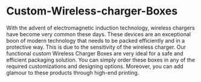 # Custom-Wireless-charger-Boxes
With the advent of electromagnetic induction technology, wireless chargers have become very common these days. These devices are an exceptional boon of modern technology that needs to be packed efficiently and in a protective way. This is due to the sensitivity of the wireless charger. Our functional custom Wireless Charger Boxes are very ideal for a safe and efficient packaging solution. You can simply order these boxes in any of the required customizations and designing options. Moreover, you can add glamour to these products through high-end printing.
